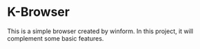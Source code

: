 # K-Browser
This is a simple browser created by winform. In this project, it will complement some basic features.
